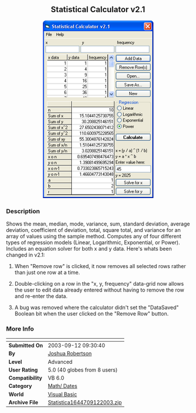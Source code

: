 ﻿<div align="center">

## Statistical Calculator v2\.1

<img src="PIC20039121840549838.gif">
</div>

### Description

Shows the mean, median, mode, variance, sum, standard deviation, average deviation, coefficient of deviation, total, square total, and variance for an array of values using the sample method. Computes any of four different types of regression models (Linear, Logarithmic, Exponential, or Power). Includes an equation solver for both x and y data. Here's whats been changed in v2.1:

1. When "Remove row" is clicked, it now removes all selected rows rather than just one row at a time.

2. Double-clicking on a row in the "x, y, frequency" data-grid now allows the user to edit data already entered without having to remove the row and re-enter the data.

3. A bug was removed where the calculator didn't set the "DataSaved" Boolean bit when the user clicked on the "Remove Row" button.
 
### More Info
 


<span>             |<span>
---                |---
**Submitted On**   |2003-09-12 09:30:40
**By**             |[Joshua Robertson](https://github.com/Planet-Source-Code/PSCIndex/blob/master/ByAuthor/joshua-robertson.md)
**Level**          |Advanced
**User Rating**    |5.0 (40 globes from 8 users)
**Compatibility**  |VB 6\.0
**Category**       |[Math/ Dates](https://github.com/Planet-Source-Code/PSCIndex/blob/master/ByCategory/math-dates__1-37.md)
**World**          |[Visual Basic](https://github.com/Planet-Source-Code/PSCIndex/blob/master/ByWorld/visual-basic.md)
**Archive File**   |[Statistica1644709122003\.zip](https://github.com/Planet-Source-Code/joshua-robertson-statistical-calculator-v2-1__1-48446/archive/master.zip)









